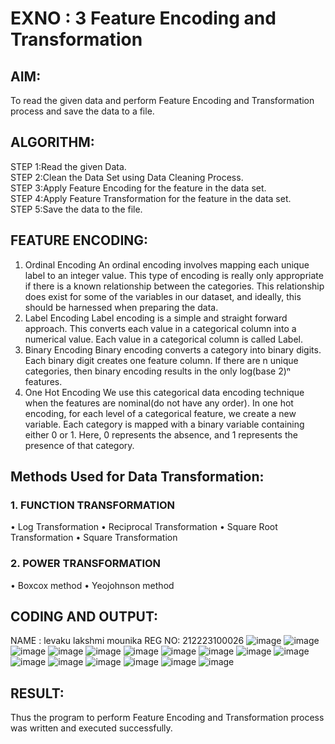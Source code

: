 # EXNO : 3 Feature Encoding and Transformation

## AIM:
To read the given data and perform Feature Encoding and Transformation process and save the data to a file.

## ALGORITHM:
STEP 1:Read the given Data.   
STEP 2:Clean the Data Set using Data Cleaning Process.   
STEP 3:Apply Feature Encoding for the feature in the data set.   
STEP 4:Apply Feature Transformation for the feature in the data set.   
STEP 5:Save the data to the file.

## FEATURE ENCODING:
1. Ordinal Encoding
An ordinal encoding involves mapping each unique label to an integer value. This type of encoding is really only appropriate if there is a known relationship between the categories. This relationship does exist for some of the variables in our dataset, and ideally, this should be harnessed when preparing the data.
2. Label Encoding
Label encoding is a simple and straight forward approach. This converts each value in a categorical column into a numerical value. Each value in a categorical column is called Label.
3. Binary Encoding
Binary encoding converts a category into binary digits. Each binary digit creates one feature column. If there are n unique categories, then binary encoding results in the only log(base 2)ⁿ features.
4. One Hot Encoding
We use this categorical data encoding technique when the features are nominal(do not have any order). In one hot encoding, for each level of a categorical feature, we create a new variable. Each category is mapped with a binary variable containing either 0 or 1. Here, 0 represents the absence, and 1 represents the presence of that category.

## Methods Used for Data Transformation:
  ### 1. FUNCTION TRANSFORMATION
• Log Transformation
• Reciprocal Transformation
• Square Root Transformation
• Square Transformation
  ### 2. POWER TRANSFORMATION
• Boxcox method
• Yeojohnson method

## CODING AND OUTPUT:
NAME : levaku lakshmi mounika
REG NO: 212223100026
![image](https://github.com/user-attachments/assets/7bc5af4f-b27e-42ad-a7ab-6255f9ca2ac7)
![image](https://github.com/user-attachments/assets/f0d17aed-69cc-472c-bbe0-2a5ab4d33bc8)
![image](https://github.com/user-attachments/assets/e9e0f6ed-eee8-47c3-b6b9-1a219da2c72e)
![image](https://github.com/user-attachments/assets/431eebc2-d028-4276-8cea-18802c383b7e)
![image](https://github.com/user-attachments/assets/a0486ed5-4139-4458-b107-b7f1bcd2907a)
![image](https://github.com/user-attachments/assets/69a9f557-56c9-40f1-a567-4221b88b8c69)
![image](https://github.com/user-attachments/assets/c756b8f9-fe22-4724-b855-5a8da5bd864b)
![image](https://github.com/user-attachments/assets/b2db63b6-244b-4096-bdb3-718a191a1a4d)
![image](https://github.com/user-attachments/assets/2510f1bb-8388-4615-ad19-d62b28f429d9)
![image](https://github.com/user-attachments/assets/7690d56f-fbcb-4833-a5be-ff3b9baf992a)
![image](https://github.com/user-attachments/assets/cd4d4252-f81e-47b5-9d1c-7a41b1c85822)
![image](https://github.com/user-attachments/assets/223238fd-de5c-4b07-9aec-e79cc06a4572)
![image](https://github.com/user-attachments/assets/a916be3d-46d5-4751-bc8b-17d806e0e308)
![image](https://github.com/user-attachments/assets/a7aef573-e716-4534-8271-756619e7b307)
![image](https://github.com/user-attachments/assets/fc499790-eb8b-420d-bd29-f0b3b68b1c80)
![image](https://github.com/user-attachments/assets/62281a31-8dd8-4e55-a2b3-f6f1e9ad9314)

## RESULT:
Thus the program to perform Feature Encoding and Transformation process was written and executed successfully.
  

       
